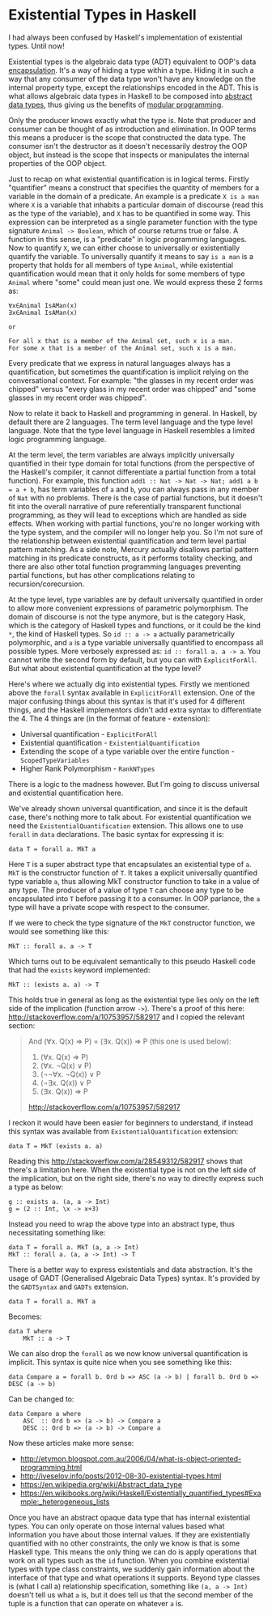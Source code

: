 Existential Types in Haskell
============================

I had always been confused by Haskell's implementation of existential types. 
Until now!

Existential types is the algebraic data type (ADT) equivalent to OOP's data 
[encapsulation](https://en.wikipedia.org/wiki/Encapsulation_%28computer_programming%29). 
It's a way of hiding a type within a type. Hiding it in such a way that any 
consumer of the data type won't have any knowledge on the internal property 
type, except the relationships encoded in the ADT. This is what allows algebraic 
data types in Haskell to be composed into [abstract data types](https://en.wikipedia.org/wiki/Abstract_data_type), thus giving us the benefits of [modular programming](https://en.wikipedia.org/wiki/Modular_programming).

Only the producer knows exactly what the type is. Note that producer and 
consumer can be thought of as introduction and elimination. In OOP terms this 
means a producer is the scope that constructed the data type. The consumer isn't 
the destructor as it doesn't necessarily destroy the OOP object, but instead 
is the scope that inspects or manipulates the internal properties of the OOP 
object.

Just to recap on what existential quantification is in logical terms. Firstly 
"quantifier" means a construct that specifies the quantity of members for a variable in the domain of a predicate. An example is a predicate `X is a man` 
where `X` is a variable that inhabits a particular domain of discourse (read this as the type of the variable), and `X` 
has to be quantified in some way. This expression can be interpreted as a single parameter function with the type signature `Animal -> Boolean`, which of course returns true or false. A function in this sense, is a "predicate" in logic programming languages. Now to quantify `X`, we can either choose to 
universally or existentially quantify the variable. To universally quantify it 
means to say `is a man` is a property that holds for all members of type `Animal`, while existential quantification would mean that it only holds for some members 
of type `Animal` where "some" could mean just one. We would express these 2 forms as:

```
∀x∈Animal IsAMan(x)
∃x∈Animal IsAMan(x)

or

For all x that is a member of the Animal set, such x is a man.
For some x that is a member of the Animal set, such x is a man.
```

Every predicate that we express in natural languages always has a quantification, but sometimes the quantification is implicit relying on the conversational context. For example: "the glasses in my recent order was chipped" versus "every glass in my recent order was chipped" and "some glasses in my recent order was chipped".

Now to relate it back to Haskell and programming in general. In Haskell, by default there are 2 languages. The term level language and the type level language. Note that the type level language in Haskell resembles a limited logic programming language.

At the term level, the term variables are always implicitly universally quantified in their type domain for total functions (from the perspective of the Haskell's compiler, it cannot differentiate a partial function from a total function). For example, this function `add1 :: Nat -> Nat -> Nat; add1 a b = a + b`, has term variables of `a` and `b`, you can always pass in any member of `Nat` with no problems. There is the case of partial functions, but it doesn't fit into the overall narrative of pure referentially transparent functional programming, as they will lead to exceptions which are handled as side effects. When working with partial functions, you're no longer working with the type system, and the compiler will no longer help you. So I'm not sure of the relationship between existential quantification and term level partial pattern matching. As a side note, Mercury actually disallows partial pattern matching in its predicate constructs, as it performs totality checking, and there are also other total function programming languages preventing partial functions, but has other complications relating to recursion/corecursion.

At the type level, type variables are by default universally quantified in order to allow more convenient expressions of parametric polymorphism. The domain of discourse is not the type anymore, but is the category Hask, which is the category of Haskell types and functions, or it could be the kind `*`, the kind of Haskell types. So `id :: a -> a` actually parametrically polymorphic, and `a` is a type variable universally quantified to encompass all possible types. More verbosely expressed as: `id :: forall a. a -> a`. You cannot write the second form by default, but you can with `ExplicitForAll`. But what about existential quantification at the type level?

Here's where we actually dig into existential types. Firstly we mentioned above the `forall` syntax available in `ExplicitForAll` extension. One of the major confusing things about this syntax is that it's used for 4 different things, and the Haskell implementors didn't add extra syntax to differentiate the 4. The 4 things are (in the format of feature - extension):

* Universal quantification - `ExplicitForAll`
* Existential quantification - `ExistentialQuantification`
* Extending the scope of a type variable over the entire function - `ScopedTypeVariables`
* Higher Rank Polymorphism - `RankNTypes`

There is a logic to the madness however. But I'm going to discuss universal and existential quantification here.

We've already shown universal quantification, and since it is the default case, there's nothing more to talk about. For existential quantification we need the `ExistentialQuantification` extension. This allows one to use `forall` in `data` declarations. The basic syntax for expressing it is:

```
data T = forall a. MkT a
```

Here `T` is a super abstract type that encapsulates an existential type of `a`. `MkT` is the constructor function of `T`. It takes a explicit universally quantified type variable `a`, thus allowing MkT constructor function to take in a value of any type. The producer of a value of type `T` can choose any type to be encapsulated into `T` before passing it to a consumer. In OOP parlance, the `a` type will have a private scope with respect to the consumer.

If we were to check the type signature of the `MkT` constructor function, we would see something like this:

```
MkT :: forall a. a -> T
```

Which turns out to be equivalent semantically to this pseudo Haskell code that had the `exists` keyword implemented:

```
MkT :: (exists a. a) -> T
```

This holds true in general as long as the existential type lies only on the left side of the implication (function arrow `->`). There's a proof of this here: http://stackoverflow.com/a/10753957/582917 and I copied the relevant section:

> And (∀x. Q(x) ⇒ P)  =  (∃x. Q(x)) ⇒ P (this one is used below):
> 
> 1. (∀x. Q(x) ⇒ P)
> 2. (∀x. ¬Q(x) ∨ P)
> 3. (¬¬∀x. ¬Q(x)) ∨ P
> 4. (¬∃x. Q(x)) ∨ P
> 5. (∃x. Q(x)) ⇒ P
> 
> http://stackoverflow.com/a/10753957/582917

I reckon it would have been easier for beginners to understand, if instead this syntax was available from `ExistentialQuantification` extension:

```
data T = MkT (exists a. a)
```

Reading this http://stackoverflow.com/a/28549312/582917 shows that there's a limitation here. When the existential type is not on the left side of the implication, but on the right side, there's no way to directly express such a type as below:

```
g :: exists a. (a, a -> Int)
g = (2 :: Int, \x -> x+3)
```

Instead you need to wrap the above type into an abstract type, thus necessitating something like:

```
data T = forall a. MkT (a, a -> Int)
MkT :: forall a. (a, a -> Int) -> T
```

There is a better way to express existentials and data abstraction. It's the usage of GADT (Generalised Algebraic Data Types) syntax. It's provided by the `GADTSyntax` and `GADTs` extension.

```
data T = forall a. MkT a
```

Becomes:

```
data T where
    MkT :: a -> T
```

We can also drop the `forall` as we now know universal quantification is implicit. This syntax is quite nice when you see something like this:

```
data Compare a = forall b. Ord b => ASC (a -> b) | forall b. Ord b => DESC (a -> b)
```

Can be changed to:

```
data Compare a where
    ASC  :: Ord b => (a -> b) -> Compare a
    DESC :: Ord b => (a -> b) -> Compare a
```

Now these articles make more sense:

* http://etymon.blogspot.com.au/2006/04/what-is-object-oriented-programming.html
* http://iveselov.info/posts/2012-08-30-existential-types.html
* https://en.wikipedia.org/wiki/Abstract_data_type
* https://en.wikibooks.org/wiki/Haskell/Existentially_quantified_types#Example:_heterogeneous_lists

Once you have an abstract opaque data type that has internal existential types. You can only operate on those internal values based what information you have about those internal values. If they are existentially quantified with no other constraints, the only we know is that is some Haskell type. This means the only thing we can do is apply operations that work on all types such as the `id` function. When you combine existential types with type class constraints, we suddenly gain information about the interface of that type and what operations it supports. Beyond type classes is (what I call a) relationship specification, something like `(a, a -> Int)` doesn't tell us what `a` is, but it does tell us that the second member of the tuple is a function that can operate on whatever `a` is.